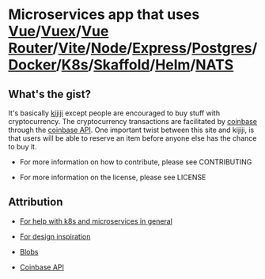 # Microservices app that uses [Vue](https://vuejs.org/)/[Vuex](https://vuex.vuejs.org/)/[Vue Router](https://router.vuejs.org/)/[Vite](https://vitejs.dev/)/[Node](https://nodejs.org/en/)/[Express](https://expressjs.com/)/[Postgres](https://www.postgresql.org/)/[Docker](https://www.docker.com/products/docker-desktop)/[K8s](https://kubernetes.io/)/[Skaffold](https://skaffold.dev/)/[Helm](https://helm.sh/)/[NATS](https://nats.io/)

## What's the gist?

It's basically [kijiji](https://www.kijiji.ca/) except people are encouraged to buy stuff with cryptocurrency. The cryptocurrency transactions are facilitated by [coinbase](https://www.coinbase.com/) through the [coinbase API](https://developers.coinbase.com/). One important twist between this site and kijiji, is that users will be able to reserve an item before anyone else has the chance to buy it. 

- For more information on how to contribute, please see CONTRIBUTING

- For more information on the license, please see LICENSE

## Attribution

- [For help with k8s and microservices in general](https://github.com/webmakaka/Microservices-with-Node-JS-and-React)

- [For design inspiration](https://app.haikei.app/)

- [Blobs](https://blobs.app/)

- [Coinbase API](https://developers.coinbase.com/)

